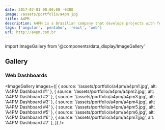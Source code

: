 ```yaml
---
date: 2017-07-01 00:00:00 -0300
image: /assets/portfolio/a4pm.jpg
title: A4PM
description: A4PM is a Brazilian company that develops projects with focus in Business Intelligence (BI), IT Service Management (ITSM) and IT Infrastructure.
tags: ['angular', 'pentaho', 'react', 'web']
url: http://a4pm.com.br
---
```


import ImageGallery from '@components/data_display/ImageGallery'

## Gallery

### Web Dashboards

<ImageGallery images={[
{ source: '/assets/portfolio/a4pm/a4pm1.jpg', alt: 'A4PM Dashboard #1' },
{ source: '/assets/portfolio/a4pm/a4pm2.jpg', alt: 'A4PM Dashboard #2' },
{ source: '/assets/portfolio/a4pm/a4pm3.jpg', alt: 'A4PM Dashboard #3' },
{ source: '/assets/portfolio/a4pm/a4pm4.jpg', alt: 'A4PM Dashboard #4' },
{ source: '/assets/portfolio/a4pm/a4pm5.jpg', alt: 'A4PM Dashboard #5' },
{ source: '/assets/portfolio/a4pm/a4pm6.jpg', alt: 'A4PM Dashboard #6' },
{ source: '/assets/portfolio/a4pm/a4pm7.jpg', alt: 'A4PM Dashboard #7' },
]} />
